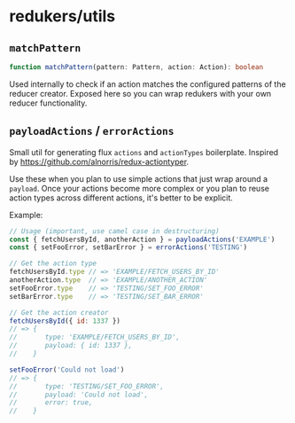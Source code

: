 # redukers/utils

## `matchPattern`

```ts
function matchPattern(pattern: Pattern, action: Action): boolean
```

Used internally to check if an action matches the configured patterns of the
reducer creator. Exposed here so you can wrap redukers with your own reducer
functionality.

## `payloadActions` / `errorActions`

Small util for generating flux `actions` and `actionTypes` boilerplate. Inspired
by https://github.com/alnorris/redux-actiontyper.

Use these when you plan to use simple actions that just wrap around a `payload`.
Once your actions become more complex or you plan to reuse action types across
different actions, it's better to be explicit.

Example:

```js
// Usage (important, use camel case in destructuring)
const { fetchUsersById, anotherAction } = payloadActions('EXAMPLE')
const { setFooError, setBarError } = errorActions('TESTING')

// Get the action type
fetchUsersById.type // => 'EXAMPLE/FETCH_USERS_BY_ID'
anotherAction.type  // => 'EXAMPLE/ANOTHER_ACTION'
setFooError.type    // => 'TESTING/SET_FOO_ERROR'
setBarError.type    // => 'TESTING/SET_BAR_ERROR'

// Get the action creator
fetchUsersById({ id: 1337 })
// => {
//       type: 'EXAMPLE/FETCH_USERS_BY_ID',
//       payload: { id: 1337 },
//    }

setFooError('Could not load')
// => {
//       type: 'TESTING/SET_FOO_ERROR',
//       payload: 'Could not load',
//       error: true,
//    }
```
